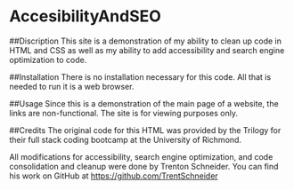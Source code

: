 # AccesibilityAndSEO

##Discription
This site is a demonstration of my ability to clean up code in HTML and CSS as well as my ability to add accessibility and search engine optimization to code.

##Installation
There is no installation necessary for this code. All that is needed to run it is a web browser.

##Usage
Since this is a demonstration of the main page of a website, the links are non-functional. The site is for viewing purposes only.

##Credits
The original code for this HTML was provided by the Trilogy for their full stack coding bootcamp at the University of Richmond.

All modifications for accessibility, search engine optimization, and code consolidation and cleanup were done by Trenton Schneider. You can find his work on GitHub at https://github.com/TrentSchneider